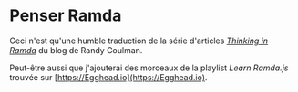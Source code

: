 # Penser Ramda

Ceci n'est qu'une humble traduction de la série d'articles [_Thinking in Ramda_](http://randycoulman.com/blog/categories/thinking-in-ramda/) du blog de Randy Coulman.

Peut-être aussi que j'ajouterai des morceaux de la playlist _Learn Ramda.js_ trouvée sur [https://Egghead.io](https://Egghead.io).

